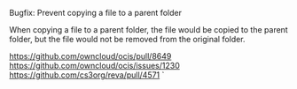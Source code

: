 Bugfix: Prevent copying a file to a parent folder

When copying a file to a parent folder, the file would be copied to the parent folder, but the file would not be removed from the original folder.

https://github.com/owncloud/ocis/pull/8649
https://github.com/owncloud/ocis/issues/1230
https://github.com/cs3org/reva/pull/4571
`
